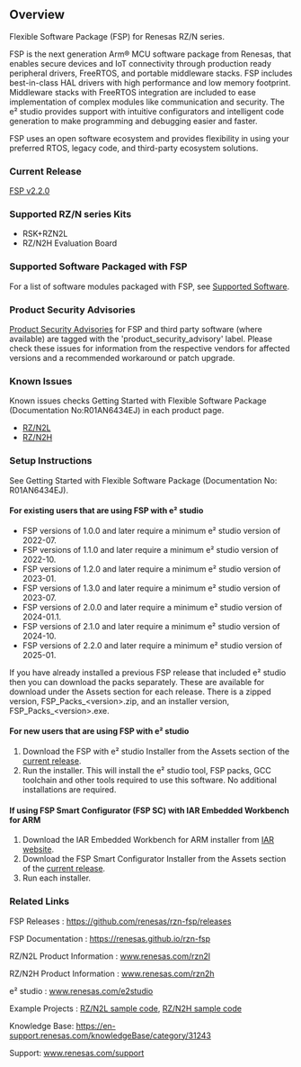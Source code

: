 ## Overview

Flexible Software Package (FSP) for Renesas RZ/N series.

FSP is the next generation Arm® MCU software package from Renesas, that enables secure devices and IoT connectivity through production ready peripheral drivers, FreeRTOS, and portable middleware stacks.
FSP includes best-in-class HAL drivers with high performance and low memory footprint. Middleware stacks with FreeRTOS integration are included to ease implementation of complex modules like communication and security.
The e² studio provides support with intuitive configurators and intelligent code generation to make programming and debugging easier and faster.

FSP uses an open software ecosystem and provides flexibility in using your preferred RTOS, legacy code, and third-party ecosystem solutions.

### Current Release

[FSP v2.2.0](https://github.com/renesas/rzn-fsp/releases/tag/v2.2.0)

### Supported RZ/N series Kits

- RSK+RZN2L
- RZ/N2H Evaluation Board

### Supported Software Packaged with FSP

For a list of software modules packaged with FSP, see [Supported Software](SUPPORTED_SOFTWARE.md).

### Product Security Advisories

[Product Security Advisories](https://github.com/renesas/rzn-fsp/issues?q=label%3Aproduct_security_advisory) for FSP and third party software (where available) are tagged with the 'product_security_advisory' label. Please check these issues for information from the respective vendors for affected versions and a recommended workaround or patch upgrade.

### Known Issues

Known issues checks Getting Started with Flexible Software Package (Documentation No:R01AN6434EJ) in each product page.
* [RZ/N2L](https://www.renesas.com/rzn2l)
* [RZ/N2H](https://www.renesas.com/rzn2h)

### Setup Instructions

See Getting Started with Flexible Software Package (Documentation No: R01AN6434EJ).  

#### For existing users that are using FSP with e² studio

- FSP versions of 1.0.0 and later require a minimum e² studio version of 2022-07.
- FSP versions of 1.1.0 and later require a minimum e² studio version of 2022-10.
- FSP versions of 1.2.0 and later require a minimum e² studio version of 2023-01.
- FSP versions of 1.3.0 and later require a minimum e² studio version of 2023-07.
- FSP versions of 2.0.0 and later require a minimum e² studio version of 2024-01.1.
- FSP versions of 2.1.0 and later require a minimum e² studio version of 2024-10.
- FSP versions of 2.2.0 and later require a minimum e² studio version of 2025-01.

If you have already installed a previous FSP release that included e² studio then you can download the packs separately. These are available for download under the Assets section for each release. There is a zipped version, FSP_Packs_\<version\>.zip, and an installer version, FSP_Packs_\<version\>.exe.

#### For new users that are using FSP with e² studio

1.	Download the FSP with e² studio Installer from the Assets section of the [current release](https://github.com/renesas/rzn-fsp/releases/tag/v2.2.0).
2.	Run the installer. This will install the e² studio tool, FSP packs, GCC toolchain and other tools required to use this software. No additional installations are required.

#### If using FSP Smart Configurator (FSP SC) with IAR Embedded Workbench for ARM ####

1. Download the IAR Embedded Workbench for ARM installer from [IAR website](https://www.iar.com/products/architectures/arm/iar-embedded-workbench-for-arm/).
2. Download the FSP Smart Configurator Installer from the Assets section of the [current release](https://github.com/renesas/rzn-fsp/releases/tag/v2.2.0).
3. Run each installer.


### Related Links

FSP Releases :  https://github.com/renesas/rzn-fsp/releases

FSP Documentation : https://renesas.github.io/rzn-fsp

RZ/N2L Product Information : www.renesas.com/rzn2l

RZ/N2H Product Information : www.renesas.com/rzn2h

e² studio : www.renesas.com/e2studio

Example Projects : [RZ/N2L sample code](https://www.renesas.com/products/microcontrollers-microprocessors/rz-mpus/rzn2l-integrated-tsn-compliant-3-port-gigabit-ethernet-switch-enables-various-industrial-applications#tab-sample-code), [RZ/N2H sample code](https://www.renesas.com/products/microcontrollers-microprocessors/rz-mpus/rzn2h-advanced-mpu-delivers-high-performance-application-processing-and-real-time-operation-industrial#tab-sample-code)

Knowledge Base: https://en-support.renesas.com/knowledgeBase/category/31243

Support: www.renesas.com/support

